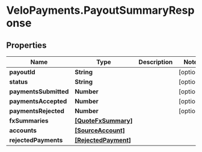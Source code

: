 # VeloPayments.PayoutSummaryResponse

## Properties

Name | Type | Description | Notes
------------ | ------------- | ------------- | -------------
**payoutId** | **String** |  | [optional] 
**status** | **String** |  | [optional] 
**paymentsSubmitted** | **Number** |  | [optional] 
**paymentsAccepted** | **Number** |  | [optional] 
**paymentsRejected** | **Number** |  | [optional] 
**fxSummaries** | [**[QuoteFxSummary]**](QuoteFxSummary.md) |  | 
**accounts** | [**[SourceAccount]**](SourceAccount.md) |  | 
**rejectedPayments** | [**[RejectedPayment]**](RejectedPayment.md) |  | 


